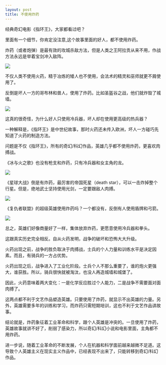 ```yaml
---
layout: post
title: 不使用炸药
---
```

经典奇幻电影《指环王》，大家都看过吧？

里面有一个细节，你肯定没注意,这个故事里面的好人，都不使用炸药。

炸药（或者炮弹）是最有效的攻城杀敌方法，但是人类之王阿拉贡从来不用，作战方法永远是举着宝剑冲入敌阵。

![](https://pic.superbed.cc/item/66d867c8fcada11d375aaa43.webp)

不仅人类不使用火药，精于冶炼的矮人也不使用，会法术的精灵和巫师就更不屑使用了。

反倒是坏人一方的哥布林和兽人，使用了炸药。比如圣盔谷之战，他们就炸毁了城墙。

![](https://pic.superbed.cc/item/66d867e3fcada11d375aaae1.webp)

这真的很奇怪，为什么好人只使用冷兵器，坏人却在使用更高级的热兵器？

一种解释是，《指环王》是中世纪故事，那时火药还未传入欧洲，坏人一方碰巧先知道了火药的制造方法。

问题是不仅《指环王》，所有的奇幻/科幻作品，英雄几乎都不使用炸药，更喜欢肉搏战。

《冰与火之歌》也没有枪支和炸药，只有冷兵器和女主角的龙。

![](https://pic.superbed.cc/item/66d867fcfcada11d375aab79.webp)

《星球大战》倒是有炸药，最厉害的帝国死星（death star），可以一击炸掉整个行星。但是，绝地武士坚持使用光剑，一定要跟敌人肉搏。

![](https://pic.superbed.cc/item/66d86816fcada11d375aac1e.webp)

《复仇者联盟》的超级英雄使用炸药吗？一个都没有，反倒有人使用盾牌和弓箭。

![](https://pic.superbed.cc/item/66d86833fcada11d375aaca7.webp)

总之，英雄们好像商量好了一样，集体放弃炸药，更愿意使用冷兵器和拳头。

这跟真实历史完全相反。自从火药发明，战争的破坏和恐怖大大升级。

火药出现之前，战争的胜负取决于肉搏战，士兵的个人力量和训练水平是决定因素。而且，有骑兵的一方占优势。

火药出现之后，战争进入了工业化阶段。士兵个人不那么重要了，谁的炮火更强大，谁获胜。所以，骑兵很快就被淘汰，也没人再造城墙和城堡了。

因此，火药意味着两大变化：一是化学反应胜过个人能力，二是战争不需要面对面肉搏了。

这两点都不利于文艺作品塑造英雄。只要使用了炸药，就显示不出英雄的力量。另外，英雄需要多年的训练和学习，而炸药只需短期培训，这也不利于文艺作品讲故事。

结论就是，炸药象征着工业革命和科学，跟个人英雄是冲突的。一旦使用了炸药，英雄故事就讲不好了，削弱了感染力，所以奇幻/科幻小说和电影里面，主角都不用炸药。

进一步说，随着工业革命的不断发展，个人在机器和科学面前越来越微不足道。这导致个人英雄主义在现实主义作品中，已经表现不出来了，只能转移到奇幻/科幻作品。
